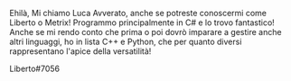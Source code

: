 Ehilà, Mi chiamo Luca Avverato, anche se potreste conoscermi come Liberto o Metrix!
Programmo principalmente in C# e lo trovo fantastico! Anche se mi rendo conto che prima o poi dovrò imparare a gestire anche altri linguaggi,
ho in lista C++ e Python, che per quanto diversi rappresentano l'apice della versatilità!

Liberto#7056
